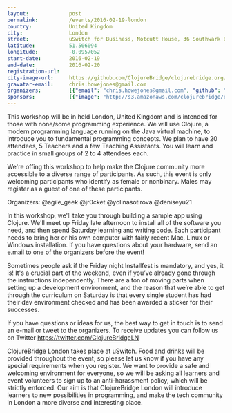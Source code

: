 ```yaml
---
layout:             post
permalink:          /events/2016-02-19-london
country:            United Kingdom
city:               London
street:             uSwitch for Business, Notcutt House, 36 Southwark Bridge Rd
latitude:           51.506094
longitude:          -0.0957052
start-date:         2016-02-19
end-date:           2016-02-20
registration-url:
city-image-url:     https://github.com/ClojureBridge/clojurebridge.org/raw/master/app/assets/images/events/london.jpg
gravatar-email:     chris.howejones@gmail.com
organizers:         [{"email": "chris.howejones@gmail.com", "github": "chrishowejones", "name": "Chris Howe-Jones", "twitter": "agile_geek"}, {"email": " ysotirov@thoughtworks.com", "github": "yolinas", "name": "Yolina Sotirova", "twitter": "yolinasotirova"}, {"email": "yu.denise.d@gmail.com", "github": "deniseyu", "name": "Denise Yu", "twitter": "deniseyu21"}, {"email": "jr0cket@gmail.com", "github": "jr0cket", "name": "John Stevenson", "twitter": "jr0cket"}]
sponsors:           [{"image": "http://s3.amazonaws.com/clojurebridge/original/92/b83adaa2-c024-11e5-8e6b-aa724bc8035d.png?1453391426", "name": "Compare the Market", "url": "http://www.comparethemarket.com/"}, {"image": "http://s3.amazonaws.com/clojurebridge/original/93/b84649fa-c024-11e5-8ec0-74a6f002d59f.png?1453391489", "name": "Heroku", "url": "https://www.heroku.com/"}, {"image": "http://s3.amazonaws.com/clojurebridge/original/95/a95b41a0-b919-11e5-9d8c-8b6fb8c531d8.png?1455155627", "name": "PurelyFunctional.tv", "url": "http://www.purelyfunctional.tv/"}, {"image": "http://s3.amazonaws.com/clojurebridge/original/94/7be7a4ec-cfe5-11e5-9e0a-ab2c86906e27.png?1455155553", "name": "USwitch", "url": "http://www.uswitch.com/"}]
---
```


This workshop will be in held London, United Kingdom and is intended for those with none/some programming experience. We will use Clojure, a modern programming language running on the Java virtual machine, to introduce you to fundamental programming concepts. We plan to have 20 attendees, 5 Teachers and a few Teaching Assistants. You will learn and practice in small groups of 2 to 4 attendees each.

We're offing this workshop to help make the Clojure community more accessible to a diverse range of participants. As such, this event is only welcoming participants who identify as female or nonbinary. Males may register as a guest of one of these participants.

Organizers: @agile_geek @jr0cket @yolinasotirova @deniseyu21

In this workshop, we'll take you through building a sample app using Clojure. We'll meet up Friday late afternoon to install all of the software you need, and then spend Saturday learning and writing code. Each participant needs to bring her or his own computer with fairly recent Mac, Linux or Windows installation. If you have questions about your hardware, send an e.mail to one of the organizers before the event!

Sometimes people ask if the Friday night Installfest is mandatory, and yes, it is! It's a crucial part of the weekend, even if you’ve already gone through the instructions independently. There are a ton of moving parts when setting up a development environment, and the reason that we’re able to get through the curriculum on Saturday is that every single student has had their dev environment checked and has been awarded a sticker for their successes.

If you have questions or ideas for us, the best way to get in touch is to send an e-mail or tweet to the organizers. To receive updates you can follow us on Twitter https://twitter.com/ClojureBridgeLN

ClojureBridge London takes place at uSwitch. Food and drinks will be provided throughout the event, so please let us know if you have any special requirements when you register. We want to provide a safe and welcoming environment for everyone, so we will be asking all learners and event volunteers to sign up to an anti-harassment policy, which will be strictly enforced. Our aim is that ClojureBridge London will introduce learners to new possibilities in programming, and make the tech community in London a more diverse and interesting place.

